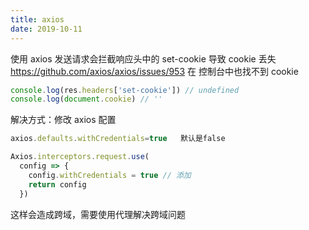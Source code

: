 ```yaml
---
title: axios
date: 2019-10-11
---
```


使用 axios 发送请求会拦截响应头中的 set-cookie
导致 cookie 丢失
https://github.com/axios/axios/issues/953
在 控制台中也找不到 cookie

```js
console.log(res.headers['set-cookie']) // undefined
console.log(document.cookie) // ''
```

解决方式：修改 axios 配置

```js
axios.defaults.withCredentials=true   默认是false

Axios.interceptors.request.use(
  config => {
    config.withCredentials = true // 添加
    return config
  })
```

这样会造成跨域，需要使用代理解决跨域问题
